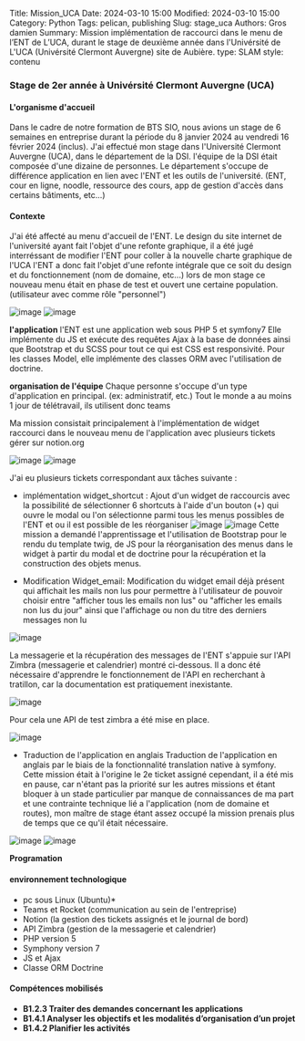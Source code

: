 Title: Mission_UCA
Date: 2024-03-10 15:00
Modified: 2024-03-10 15:00
Category: Python
Tags: pelican, publishing
Slug: stage_uca
Authors: Gros damien
Summary: Mission implémentation de raccourci dans le menu de l’ENT de L’UCA, durant le stage de deuxième année dans l'Univérsité de L'UCA (Univérsité Clermont Auvergne) site de Aubière.
type: SLAM
style: contenu

### Stage de 2er année à Univérsité Clermont Auvergne (UCA)

#### L'organisme d'accueil

Dans le cadre de notre formation de BTS SIO, nous avions un stage de 6 semaines en entreprise durant la période du 8 janvier 2024 au vendredi 16 février 2024 (inclus). J'ai effectué mon stage dans l'Université Clermont Auvergne (UCA), dans le département de la DSI. l'équipe de la DSI était composée d'une dizaine de personnes.  Le département s'occupe de différence application en lien avec l'ENT et les outils de l'université. (ENT, cour en ligne, noodle, ressource des cours, app de gestion d'accès dans certains bâtiments, etc...)

#### Contexte 

J'ai été affecté au menu d'accueil de l'ENT. Le design du site internet de l'université ayant fait l'objet d'une refonte graphique, il a été jugé interréssant de modifier l'ENT pour coller à la nouvelle charte graphique de l'UCA l'ENT a donc fait l'objet d'une refonte intégrale que ce soit du design et du fonctionnement (nom de domaine, etc...) lors de mon stage ce nouveau menu était en phase de test et ouvert une certaine population. (utilisateur avec comme rôle "personnel")

![image](./themes/mon-theme-pelican/static/images/stage_uca/maquette_web.png)
![image](./themes/mon-theme-pelican/static/images/stage_uca/current_dashboard.png)

**l'application**
l'ENT est une application web sous PHP 5 et symfony7
Elle implémente du JS et exécute des requêtes Ajax à la base de données ainsi que Bootstrap et du SCSS pour tout ce qui est CSS est responsivité.
Pour les classes Model, elle implémente des classes ORM avec l'utilisation de doctrine.

**organisation de l'équipe**
Chaque personne s'occupe d'un type d'application en principal. (ex: administratif, etc.) Tout le monde a au moins 1 jour de télétravail, ils utilisent donc teams

Ma mission consistait principalement à l'implémentation de widget raccourci dans le nouveau menu de l'application avec plusieurs tickets gérer sur notion.org

![image](./themes/mon-theme-pelican/static/images/stage_uca/notions.png)
![image](./themes/mon-theme-pelican/static/images/stage_uca/notions2.png)

J'ai eu plusieurs tickets correspondant aux tâches suivante :
- implémentation widget_shortcut :
Ajout d'un widget de raccourcis avec la possibilité de sélectionner 6 shortcuts à l'aide d'un bouton (+) qui ouvre le modal ou l'on sélectionne parmi tous les menus possibles de l'ENT et ou il est possible de les réorganiser
![image](./themes/mon-theme-pelican/static/images/stage_uca/shortcut/menu_customization.png)
![image](./themes/mon-theme-pelican/static/images/stage_uca/shortcut/customization-shortcuts_modal.png)
Cette mission a demandé l'apprentissage et l'utilisation de Bootstrap pour le rendu du template twig, de JS pour la réorganisation des menus dans le widget à partir du modal et de doctrine pour la récupération et la construction des objets menus.

- Modification Widget_email:
Modification du widget email déjà présent qui affichait les mails non lus pour permettre à l'utilisateur de pouvoir choisir entre "afficher tous les emails non lus" ou "afficher les emails non lus du jour" ainsi que l'affichage ou non du titre des derniers messages non lu
    
![image](./themes/mon-theme-pelican/static/images/stage_uca/email/menu_widget_email.png)
    
La messagerie et la récupération des messages de l'ENT s'appuie sur l'API Zimbra (messagerie et calendrier) montré ci-dessous. Il a donc été nécessaire d'apprendre le fonctionnement de l'API en recherchant à tratillon, car la documentation est pratiquement inexistante.
    
![image](./themes/mon-theme-pelican/static/images/stage_uca/email/apizimbra.png)

Pour cela une API de test zimbra a été mise en place.

![image](./themes/mon-theme-pelican/static/images/stage_uca/email/apizimbra_test.png)

- Traduction de l'application en anglais
Traduction de l'application en anglais par le biais de la fonctionnalité translation native à symfony.
Cette mission était à l'origine le 2e ticket assigné cependant, il a été mis en pause, car n'étant pas la priorité sur les autres missions et étant bloquer à un stade particulier par manque de connaissances de ma part et une contrainte technique lié a l'application (nom de domaine et routes), mon maître de stage étant assez occupé la mission prenais plus de temps que ce qu'il était nécessaire.

![image](./themes/mon-theme-pelican/static/images/stage_uca/translation/menu-en.png)
![image](./themes/mon-theme-pelican/static/images/stage_uca/translation/email.twig-translation.png) 


**Programation**  

#### environnement technologique

- pc sous Linux (Ubuntu)*
- Teams et Rocket (communication au sein de l'entreprise)
- Notion (la gestion des tickets assignés et le journal de bord)
- API Zimbra (gestion de la messagerie et calendrier)
- PHP version 5
- Symphony version 7
- JS et Ajax
- Classe ORM Doctrine

#### Compétences mobilisés

- **B1.2.3 Traiter des demandes concernant les applications**
- **B1.4.1 Analyser les objectifs et les modalités d’organisation d’un projet**
- **B1.4.2 Planifier les activités**
